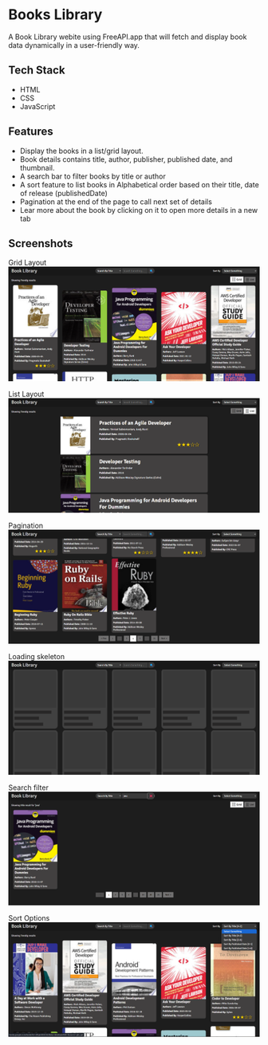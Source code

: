 # Books Library

A Book Library webite using FreeAPI.app that will fetch and display book data dynamically in a user-friendly way.

## Tech Stack
 - HTML
 - CSS
 - JavaScript

## Features
- Display the books in a list/grid layout.
- Book details contains title, author, publisher, published date, and thumbnail.
- A search bar to filter books by title or author
- A sort feature to list books in Alphabetical order based on their title, date of release (publishedDate)
- Pagination at the end of the page to call next set of details
- Lear more about the book by clicking on it to open more details in a new tab

## Screenshots

Grid Layout
![grid](./assetes/image.png)

List Layout
![list](./assetes/image-1.png)

Pagination 
![pagination](./assetes/image-2.png)

Loading skeleton
![loader](./assetes/image-3.png)

Search filter
![search](./assetes/image-4.png)

Sort Options
![sort](./assetes/image-5.png)